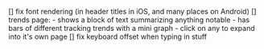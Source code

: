 [] fix font rendering (in header titles in iOS, and many places on Android)
[] trends page:
    - shows a block of text summarizing anything notable
    - has bars of different tracking trends with a mini graph
    - click on any to expand into it's own page
[] fix keyboard offset when typing in stuff
